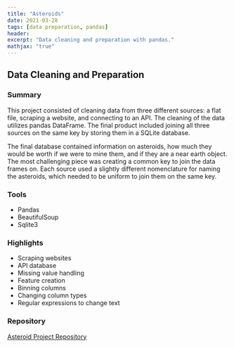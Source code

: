 ```yaml
---
title: "Asteroids"
date: 2021-03-28
tags: [data preparation, pandas]
header:
excerpt: "Data cleaning and preparation with pandas."
mathjax: "true"
---
```


## Data Cleaning and Preparation

### Summary
This project consisted of cleaning data from three different sources: a flat file, scraping a website, and connecting to an API. The cleaning of the data utilizes pandas DataFrame. The final product included joining all three sources on the same key by storing them in a SQLite database.

The final database contained information on asteroids, how much they would be worth if we were to mine them, and if they are a near earth object. The most challenging piece was creating a common key to join the data frames on. Each source used a slightly different nomenclature for naming the asteroids, which needed to be uniform to join them on the same key.

### Tools
* Pandas
* BeautifulSoup
* Sqlite3

### Highlights
* Scraping websites
* API database
* Missing value handling
* Feature creation
* Binning columns
* Changing column types
* Regular expressions to change text


### Repository
[Asteroid Project Repository](https://github.com/Torreylee1028/Asteroids-Data-Preparation)
